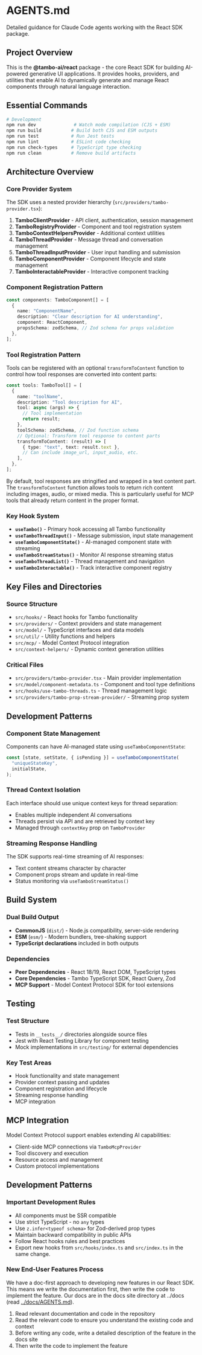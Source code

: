 # AGENTS.md

Detailed guidance for Claude Code agents working with the React SDK package.

## Project Overview

This is the **@tambo-ai/react** package - the core React SDK for building AI-powered generative UI applications. It provides hooks, providers, and utilities that enable AI to dynamically generate and manage React components through natural language interaction.

## Essential Commands

```bash
# Development
npm run dev              # Watch mode compilation (CJS + ESM)
npm run build           # Build both CJS and ESM outputs
npm run test            # Run Jest tests
npm run lint            # ESLint code checking
npm run check-types     # TypeScript type checking
npm run clean           # Remove build artifacts
```

## Architecture Overview

### Core Provider System

The SDK uses a nested provider hierarchy (`src/providers/tambo-provider.tsx`):

1. **TamboClientProvider** - API client, authentication, session management
2. **TamboRegistryProvider** - Component and tool registration system
3. **TamboContextHelpersProvider** - Additional context utilities
4. **TamboThreadProvider** - Message thread and conversation management
5. **TamboThreadInputProvider** - User input handling and submission
6. **TamboComponentProvider** - Component lifecycle and state management
7. **TamboInteractableProvider** - Interactive component tracking

### Component Registration Pattern

```typescript
const components: TamboComponent[] = [
  {
    name: "ComponentName",
    description: "Clear description for AI understanding",
    component: ReactComponent,
    propsSchema: zodSchema, // Zod schema for props validation
  },
];
```

### Tool Registration Pattern

Tools can be registered with an optional `transformToContent` function to control how tool responses are converted into content parts:

```typescript
const tools: TamboTool[] = [
  {
    name: "toolName",
    description: "Tool description for AI",
    tool: async (args) => {
      // Tool implementation
      return result;
    },
    toolSchema: zodSchema, // Zod function schema
    // Optional: Transform tool response to content parts
    transformToContent: (result) => [
      { type: "text", text: result.text },
      // Can include image_url, input_audio, etc.
    ],
  },
];
```

By default, tool responses are stringified and wrapped in a text content part. The `transformToContent` function allows tools to return rich content including images, audio, or mixed media. This is particularly useful for MCP tools that already return content in the proper format.

### Key Hook System

- **`useTambo()`** - Primary hook accessing all Tambo functionality
- **`useTamboThreadInput()`** - Message submission, input state management
- **`useTamboComponentState()`** - AI-managed component state with streaming
- **`useTamboStreamStatus()`** - Monitor AI response streaming status
- **`useTamboThreadList()`** - Thread management and navigation
- **`useTamboInteractable()`** - Track interactive component registry

## Key Files and Directories

### Source Structure

- `src/hooks/` - React hooks for Tambo functionality
- `src/providers/` - Context providers and state management
- `src/model/` - TypeScript interfaces and data models
- `src/util/` - Utility functions and helpers
- `src/mcp/` - Model Context Protocol integration
- `src/context-helpers/` - Dynamic context generation utilities

### Critical Files

- `src/providers/tambo-provider.tsx` - Main provider implementation
- `src/model/component-metadata.ts` - Component and tool type definitions
- `src/hooks/use-tambo-threads.ts` - Thread management logic
- `src/providers/tambo-prop-stream-provider/` - Streaming prop system

## Development Patterns

### Component State Management

Components can have AI-managed state using `useTamboComponentState`:

```typescript
const [state, setState, { isPending }] = useTamboComponentState(
  "uniqueStateKey",
  initialState,
);
```

### Thread Context Isolation

Each interface should use unique context keys for thread separation:

- Enables multiple independent AI conversations
- Threads persist via API and are retrieved by context key
- Managed through `contextKey` prop on `TamboProvider`

### Streaming Response Handling

The SDK supports real-time streaming of AI responses:

- Text content streams character by character
- Component props stream and update in real-time
- Status monitoring via `useTamboStreamStatus()`

## Build System

### Dual Build Output

- **CommonJS** (`dist/`) - Node.js compatibility, server-side rendering
- **ESM** (`esm/`) - Modern bundlers, tree-shaking support
- **TypeScript declarations** included in both outputs

### Dependencies

- **Peer Dependencies** - React 18/19, React DOM, TypeScript types
- **Core Dependencies** - Tambo TypeScript SDK, React Query, Zod
- **MCP Support** - Model Context Protocol SDK for tool extensions

## Testing

### Test Structure

- Tests in `__tests__/` directories alongside source files
- Jest with React Testing Library for component testing
- Mock implementations in `src/testing/` for external dependencies

### Key Test Areas

- Hook functionality and state management
- Provider context passing and updates
- Component registration and lifecycle
- Streaming response handling
- MCP integration

## MCP Integration

Model Context Protocol support enables extending AI capabilities:

- Client-side MCP connections via `TamboMcpProvider`
- Tool discovery and execution
- Resource access and management
- Custom protocol implementations

## Development Patterns

### Important Development Rules

- All components must be SSR compatible
- Use strict TypeScript - no `any` types
- Use `z.infer<typeof schema>` for Zod-derived prop types
- Maintain backward compatibility in public APIs
- Follow React hooks rules and best practices
- Export new hooks from `src/hooks/index.ts` and `src/index.ts` in the same change.

### New End-User Features Process

We have a doc-first approach to developing new features in our React SDK. This means we write the documentation first, then write the code to implement the feature. Our docs are in the docs site directory at ../docs (read [../docs/AGENTS.md](../docs/AGENTS.md)).

1. Read relevant documentation and code in the repository
2. Read the relevant code to ensure you understand the existing code and context
3. Before writing any code, write a detailed description of the feature in the docs site
4. Then write the code to implement the feature

